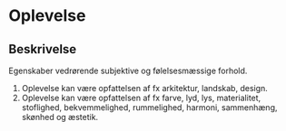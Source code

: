 # Oplevelse

## Beskrivelse

Egenskaber vedrørende subjektive og følelsesmæssige forhold.

1. Oplevelse kan være opfattelsen af fx arkitektur,
   landskab, design.
2. Oplevelse kan være opfattelsen af fx farve, lyd, lys,
   materialitet, stoflighed, bekvemmelighed, rummelighed,
   harmoni, sammenhæng, skønhed og æstetik.
